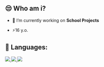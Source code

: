 ## 😒 Who am i?

- 🔭 I’m currently working on **School Projects**

- ⚡16 y.o.
## 🍕 Languages:

<p align="left"> 
    <a href="https://git-scm.com/" target="_blank"> <img src="https://img.icons8.com/color/48/000000/git.png"/> </a> 
    <a href="https://arduino.cc/" target="_blank"> <img src="https://img.icons8.com/color/50/000000/arduino.png"/> </a> 
    <a href="https://www.cplusplus.com/" target="_blank"> <img src="https://img.icons8.com/color/50/000000/c-plus-plus-logo.png"/> </a>
</p>
